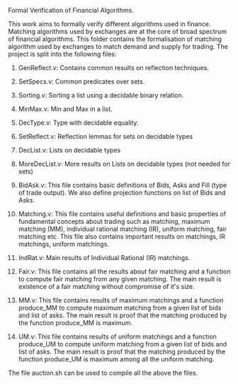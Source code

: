Formal Verification of Financial Algorithms.

This work aims to formally verify different algorithms used in finance. Matching algorithms used by exchanges are at the core of broad spectrum of financial algorithms. This folder contains the formalisation of matching algorithm used by exchanges to match demand and supply for trading. The project is split into the following files:

1. GenReflect.v: Contains common results on reflection techniques.

2. SetSpecs.v: Common predicates over sets.

3. Sorting.v: Sorting a list using a decidable binary relation.

4. MinMax.v: Min and Max in a list.

5. DecType.v: Type with decidable equality.

6. SetReflect.v: Reflection lemmas for sets on decidable types

7. DecList.v: Lists on decidable types

8. MoreDecList.v: More results on Lists on decidable types (not needed for sets)

9. BidAsk.v: This file contains basic definitions of Bids, Asks and Fill (type of trade output). We also define projection functions on list of Bids and Asks. 

10. Matching.v: This file contains useful definitions and basic properties of fundamental concepts about trading such as matching, maximum matching (MM), individual rational matching (IR), uniform matching, fair matching etc. This file also contains important results on matchings, IR matchings, uniform matchings.

11. IndRat.v: Main results of Individual Rational (IR) matchings.

12. Fair.v: This file contains all the results about fair matching and a function to compute fair matching from any given matching. The main result is existence of a fair matching without compromise of it's size.

13. MM.v: This file contains results of maximum matchings and a function produce_MM to compute maximum matching from a given list of bids and list of asks. The main result is proof that the matching produced by the function produce_MM is maximum.

14. UM.v: This file contains results of uniform matchings and a function produce_UM to compute uniform matching from a given list of bids and list of asks. The main result is proof that the matching produced by the function produce_UM is maximum among all the uniform matching.

The file auction.sh can be used to compile all the above the files.